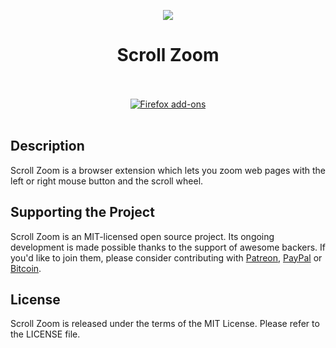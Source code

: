 <p align="center"><img src="https://i.imgur.com/ZKMN7Fn.png"></p>
<h1 align="center">Scroll Zoom</h1>

<p align="center">
  </br></br>
  <a href="https://goo.gl/DX6325">
    <img src="https://i.imgur.com/IuvTttN.png" alt="Firefox add-ons"></a>
  </br></br>
</p>

## Description

Scroll Zoom is a browser extension which lets you zoom web pages
with the left or right mouse button and the scroll wheel.

## Supporting the Project

Scroll Zoom is an MIT-licensed open source project. Its ongoing
development is made possible thanks to the support of awesome backers.
If you'd like to join them, please consider contributing with
[Patreon](https://goo.gl/qRhKSW), [PayPal](https://goo.gl/5FnBaw)
or [Bitcoin](https://goo.gl/uJUAaU).

## License

Scroll Zoom is released under the terms of the MIT License.
Please refer to the LICENSE file.
